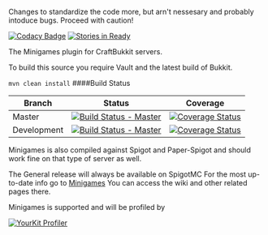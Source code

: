 Changes to standardize the code more, but arn't nessesary and probably intoduce bugs. Proceed with caution!

[![Codacy Badge](https://api.codacy.com/project/badge/Grade/9ebc703ec975419ebe693158241259cd)](https://app.codacy.com/app/Narimm/Minigames?utm_source=github.com&utm_medium=referral&utm_content=AddstarMC/Minigames&utm_campaign=Badge_Grade_Settings)
[![Stories in Ready](https://badge.waffle.io/AddstarMC/Minigames.png?label=ready&title=Ready)](https://waffle.io/AddstarMC/Minigames?utm_source=badge)

The Minigames plugin for CraftBukkit servers.

To build this source you require Vault and the latest build of Bukkit.

`mvn clean install`
####Build Status

| Branch      | Status                                                                                                                             | Coverage                                                                                                                                                           |
|-------------|------------------------------------------------------------------------------------------------------------------------------------|--------------------------------------------------------------------------------------------------------------------------------------------------------------------|
| Master      | [![Build Status - Master](https://travis-ci.org/AddstarMC/Minigames.svg?branch=master)](https://travis-ci.org/AddstarMC/Minigames) | [![Coverage Status](https://coveralls.io/repos/github/AddstarMC/Minigames/badge.svg?branch=master)](https://coveralls.io/github/AddstarMC/Minigames?branch=master) | 
| Development | [![Build Status - Master](https://travis-ci.org/AddstarMC/Minigames.svg?branch=dev)](https://travis-ci.org/AddstarMC/Minigames)    | [![Coverage Status](https://coveralls.io/repos/github/AddstarMC/Minigames/badge.svg?branch=dev)](https://coveralls.io/github/AddstarMC/Minigames?branch=dev)       |

Minigames is also compiled against Spigot and Paper-Spigot
and should work fine on that type of server as well.

The General release will always be available on SpigotMC
For the most up-to-date info go to [Minigames](https://minigames.addstar.com.au)  You can access the wiki and other
related pages there.

Minigames is supported and will be profiled by

[![YourKit Profiler](https://www.yourkit.com/images/yklogo.png)](https://www.yourkit.com/java/profiler/)


